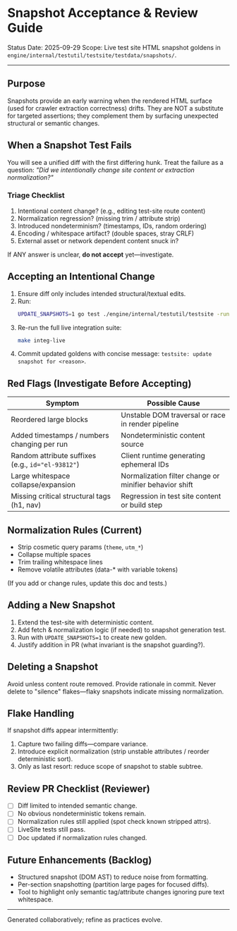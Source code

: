 # Snapshot Acceptance & Review Guide

Status Date: 2025-09-29
Scope: Live test site HTML snapshot goldens in `engine/internal/testutil/testsite/testdata/snapshots/`.

---

## Purpose
Snapshots provide an early warning when the rendered HTML surface (used for crawler extraction correctness) drifts. They are NOT a substitute for targeted assertions; they complement them by surfacing unexpected structural or semantic changes.

## When a Snapshot Test Fails
You will see a unified diff with the first differing hunk. Treat the failure as a question: *"Did we intentionally change site content or extraction normalization?"*

### Triage Checklist
1. Intentional content change? (e.g., editing test-site route content)
2. Normalization regression? (missing trim / attribute strip)
3. Introduced nondeterminism? (timestamps, IDs, random ordering)
4. Encoding / whitespace artifact? (double spaces, stray CRLF)
5. External asset or network dependent content snuck in?

If ANY answer is unclear, **do not accept** yet—investigate.

## Accepting an Intentional Change
1. Ensure diff only includes intended structural/textual edits.
2. Run:
   ```bash
   UPDATE_SNAPSHOTS=1 go test ./engine/internal/testutil/testsite -run TestGenerateSnapshots -count=1
   ```
3. Re-run the full live integration suite:
   ```bash
   make integ-live
   ```
4. Commit updated goldens with concise message: `testsite: update snapshot for <reason>`.

## Red Flags (Investigate Before Accepting)
| Symptom | Possible Cause |
| ------- | -------------- |
| Reordered large blocks | Unstable DOM traversal or race in render pipeline |
| Added timestamps / numbers changing per run | Nondeterministic content source |
| Random attribute suffixes (e.g., `id="el-93812"`) | Client runtime generating ephemeral IDs |
| Large whitespace collapse/expansion | Normalization filter change or minifier behavior shift |
| Missing critical structural tags (h1, nav) | Regression in test site content or build step |

## Normalization Rules (Current)
- Strip cosmetic query params (`theme`, `utm_*`)
- Collapse multiple spaces
- Trim trailing whitespace lines
- Remove volatile attributes (data-* with variable tokens)

(If you add or change rules, update this doc and tests.)

## Adding a New Snapshot
1. Extend the test-site with deterministic content.
2. Add fetch & normalization logic (if needed) to snapshot generation test.
3. Run with `UPDATE_SNAPSHOTS=1` to create new golden.
4. Justify addition in PR (what invariant is the snapshot guarding?).

## Deleting a Snapshot
Avoid unless content route removed. Provide rationale in commit. Never delete to "silence" flakes—flaky snapshots indicate missing normalization.

## Flake Handling
If snapshot diffs appear intermittently:
1. Capture two failing diffs—compare variance.
2. Introduce explicit normalization (strip unstable attributes / reorder deterministic sort).
3. Only as last resort: reduce scope of snapshot to stable subtree.

## Review PR Checklist (Reviewer)
- [ ] Diff limited to intended semantic change.
- [ ] No obvious nondeterministic tokens remain.
- [ ] Normalization rules still applied (spot check known stripped attrs).
- [ ] LiveSite tests still pass.
- [ ] Doc updated if normalization rules changed.

## Future Enhancements (Backlog)
- Structured snapshot (DOM AST) to reduce noise from formatting.
- Per-section snapshotting (partition large pages for focused diffs).
- Tool to highlight only semantic tag/attribute changes ignoring pure text whitespace.

---
Generated collaboratively; refine as practices evolve.
